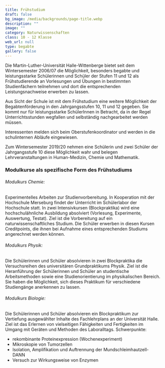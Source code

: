 ```yaml
---
title: Frühstudium
draft: false
bg_image: /media/backgrounds/page-title.webp
description: ""
image: ""
category: Naturwissenschaften
class: 10 - 12 Klasse
web_url: null
type: begabte
gallery: false
---
```

Die Martin-Luther-Universität Halle-Wittenberge bietet seit dem Wintersemester 2006/07 die Möglichkeit, besonders begabte und leistungsstarke Schülerinnen und Schüler der Stufen 11 und 12 als Frühstudierende an Vorlesungen und Übungen in bestimmten Studienfächern teilnehmen und dort die entsprechenden Leistungsnachweise erwerben zu lassen.

Aus Sicht der Schule ist mit dem Frühstudium eine weitere Möglichkeit der Begabtenförderung in den Jahrgangsstufen 10, 11 und 12 gegeben. Sie kommt nur für leistungsstarke SchülerInnen in Betracht, da in der Regel Unterrichtsstunden wegfallen und selbständig nachgearbeitet werden müssen.

Interessenten melden sich beim Oberstufenkoordinator und werden in die schulinternen Abläufe eingewiesen.

Zum Wintersemester 2019/20 nehmen eine Schülerin und zwei Schüler der Jahrgangsstufe 10 diese Möglichkeit wahr und belegen Lehrveranstaltungen in Human-Medizin, Chemie und Mathematik.

### Modulkurse als spezifische Form des Frühstudiums

###### Modulkurs Chemie:

Experimentelles Arbeiten zur Studienvorbereitung. In Kooperation mit der Hochschule Merseburg findet der Unterricht im Schülerlabor der Hochschule statt. In zwei Intensivkursen (Blockpraktika) wird eine hochschulähnliche Ausbildung absolviert (Vorlesung, Experimente, Auswertung, Testat). Ziel ist die Vorbereitung auf ein naturwissenschaftliches Studium. Die Schüler erwerben in diesen Kursen Creditpoints, die ihnen bei Aufnahme eines entsprechenden Studiums angerechnet werden können.

###### Modulkurs Physik:

Die Schülerinnen und Schüler absolvieren in zwei Blockpraktika die Versuchsreihen des universitären Grundpraktikums Physik. Ziel ist die Heranführung der Schülerinnen und Schüler an studentische Arbeitsmethoden sowie eine Studienorientierung im physikalischen Bereich. Sie haben die Möglichkeit, sich dieses Praktikum für verschiedene Studiengänge anerkennen zu lassen.

###### Modulkurs Biologie:

Die Schülerinnen und Schüler absolvieren ein Blockpraktikum zur Vertiefung ausgewählter Inhalte des Fachlehrplans an der Universität Halle. Ziel ist das Erlernen von vielseitigen Fähigkeiten und Fertigkeiten im Umgang mit Geräten und Methoden des Laboralltags.
Schwerpunkte:

- rekombinante Proteinexpression (Wochenexperiment)
- Mikroskopie von Tumorzellen
- Isolation, Amplifikation und Auftrennung der Mundschleimhautzell-DANN
- Versuch zur Wirkungsweise von Enzymen
